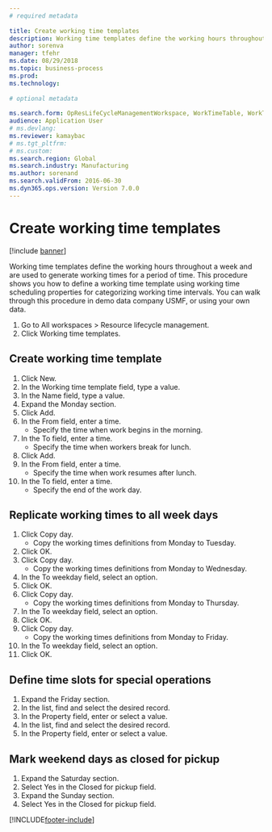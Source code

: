 ```yaml
--- 
# required metadata 
 
title: Create working time templates
description: Working time templates define the working hours throughout a week and are used to generate working times for a period of time. 
author: sorenva
manager: tfehr 
ms.date: 08/29/2018
ms.topic: business-process 
ms.prod:  
ms.technology:  
 
# optional metadata 
 
ms.search.form: OpResLifeCycleManagementWorkspace, WorkTimeTable, WorkTimeCopyDayDialog, WorkPeriodTemplate
audience: Application User 
# ms.devlang:  
ms.reviewer: kamaybac
# ms.tgt_pltfrm:  
# ms.custom:  
ms.search.region: Global
ms.search.industry: Manufacturing
ms.author: sorenand
ms.search.validFrom: 2016-06-30 
ms.dyn365.ops.version: Version 7.0.0 
---
```

# Create working time templates

[!include [banner](../../includes/banner.md)]

Working time templates define the working hours throughout a week and are used to generate working times for a period of time. This procedure shows you how to define a working time template using working time scheduling properties for categorizing working time intervals. You can walk through this procedure in demo data company USMF, or using your own data.

1. Go to All workspaces > Resource lifecycle management.
2. Click Working time templates.

## Create working time template
1. Click New.
2. In the Working time template field, type a value.
3. In the Name field, type a value.
4. Expand the Monday section.
5. Click Add.
6. In the From field, enter a time.
    * Specify the time when work begins in the morning.  
7. In the To field, enter a time.
    * Specify the time when workers break for lunch.  
8. Click Add.
9. In the From field, enter a time.
    * Specify the time when work resumes after lunch.  
10. In the To field, enter a time.
    * Specify the end of the work day.  

## Replicate working times to all week days
1. Click Copy day.
    * Copy the working times definitions from Monday to Tuesday.  
2. Click OK.
3. Click Copy day.
    * Copy the working times definitions from Monday to Wednesday.  
4. In the To weekday field, select an option.
5. Click OK.
6. Click Copy day.
    * Copy the working times definitions from Monday to Thursday.  
7. In the To weekday field, select an option.
8. Click OK.
9. Click Copy day.
    * Copy the working times definitions from Monday to Friday.  
10. In the To weekday field, select an option.
11. Click OK.

## Define time slots for special operations
1. Expand the Friday section.
2. In the list, find and select the desired record.
3. In the Property field, enter or select a value.
4. In the list, find and select the desired record.
5. In the Property field, enter or select a value.

## Mark weekend days as closed for pickup
1. Expand the Saturday section.
2. Select Yes in the Closed for pickup field.
3. Expand the Sunday section.
4. Select Yes in the Closed for pickup field.



[!INCLUDE[footer-include](../../../includes/footer-banner.md)]